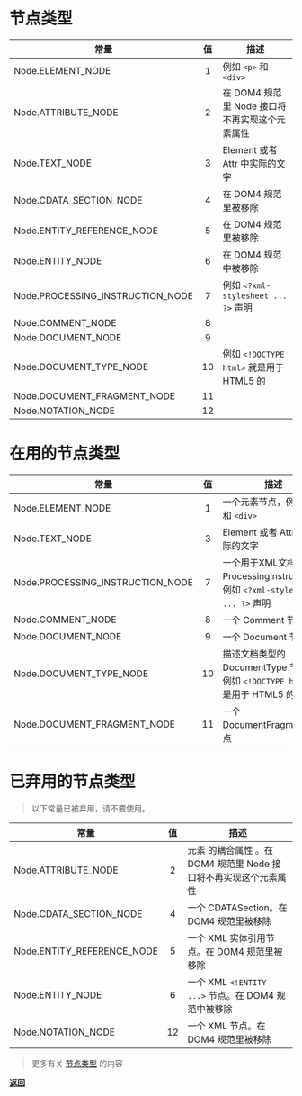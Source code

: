 # 节点类型

|  常量 | 值 | 描述 |
| --- | :---: | --- |
| Node.ELEMENT_NODE | 1 | 例如 `<p>` 和 `<div>` |
| Node.ATTRIBUTE_NODE | 2 | 在 DOM4 规范里 Node 接口将不再实现这个元素属性 |
| Node.TEXT_NODE | 3 | Element 或者 Attr 中实际的文字 |
| Node.CDATA_SECTION_NODE | 4 | 在 DOM4 规范里被移除 |
| Node.ENTITY_REFERENCE_NODE | 5 | 在 DOM4 规范里被移除 |
| Node.ENTITY_NODE | 6 | 在 DOM4 规范中被移除 |
| Node.PROCESSING_INSTRUCTION_NODE | 7 | 例如 `<?xml-stylesheet ... ?>` 声明 |
| Node.COMMENT_NODE | 8 | |
| Node.DOCUMENT_NODE | 9 | |
| Node.DOCUMENT_TYPE_NODE | 10 | 例如 `<!DOCTYPE html>` 就是用于 HTML5 的 |
| Node.DOCUMENT_FRAGMENT_NODE | 11 | |
| Node.NOTATION_NODE | 12 | |

# 在用的节点类型

|  常量 | 值 | 描述 |
| --- | :---: | --- |
| Node.ELEMENT_NODE | 1 | 一个元素节点，例如 `<p>` 和 `<div>` |
| Node.TEXT_NODE | 3 | Element 或者 Attr 中实际的文字 |
| Node.PROCESSING_INSTRUCTION_NODE | 7 | 一个用于XML文档的 ProcessingInstruction，例如 `<?xml-stylesheet ... ?>` 声明 |
| Node.COMMENT_NODE | 8 | 一个 Comment 节点 |
| Node.DOCUMENT_NODE | 9 | 一个 Document 节点 |
| Node.DOCUMENT_TYPE_NODE | 10 | 描述文档类型的 DocumentType 节点。例如 `<!DOCTYPE html>` 就是用于 HTML5 的 |
| Node.DOCUMENT_FRAGMENT_NODE | 11 | 一个 DocumentFragment 节点 |

# 已弃用的节点类型

> 以下常量已被弃用，请不要使用。

|  常量 | 值 | 描述 |
| --- | :---: | --- |
| Node.ATTRIBUTE_NODE | 2 | 元素 的耦合属性 。在 DOM4 规范里 Node 接口将不再实现这个元素属性 |
| Node.CDATA_SECTION_NODE | 4 | 一个 CDATASection。在 DOM4 规范里被移除 |
| Node.ENTITY_REFERENCE_NODE | 5 | 一个 XML 实体引用节点。在 DOM4 规范里被移除 |
| Node.ENTITY_NODE | 6 | 一个 XML `<!ENTITY ...>` 节点。在 DOM4 规范中被移除 |
| Node.NOTATION_NODE | 12 | 一个 XML <!NOTATION ...> 节点。在 DOM4 规范里被移除 |

> 更多有关 [节点类型](https://developer.mozilla.org/zh-CN/docs/Web/API/Node/nodeType) 的内容

**[返回](README.md)**